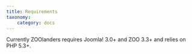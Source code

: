 ```yaml
---
title: Requirements
taxonomy:
    category: docs
---
```


Currently ZOOlanders requires Joomla! 3.0+ and ZOO 3.3+ and relies on PHP 5.3+.
